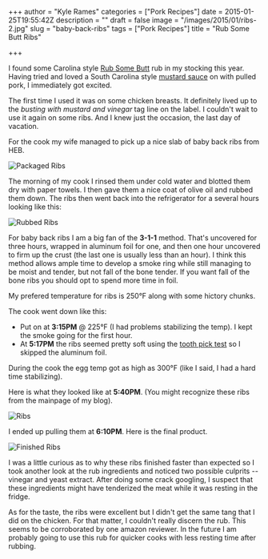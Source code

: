 +++
author = "Kyle Rames"
categories = ["Pork Recipes"]
date = 2015-01-25T19:55:42Z
description = ""
draft = false
image = "/images/2015/01/ribs-2.jpg"
slug = "baby-back-ribs"
tags = ["Pork Recipes"]
title = "Rub Some Butt Ribs"

+++

I found some Carolina style [Rub Some Butt](http://www.amazon.com/Rub-Some-Butt-Carolina-Style/dp/B008SR0FHA) rub in my stocking this year. Having tried and loved a South Carolina style [mustard sauce](http://amazingribs.com/recipes/BBQ_sauces/south_carolina_mustard_BBQ_sauce.html) on with pulled pork, I immediately got excited. 

The first time I used it was on some chicken breasts. It definitely lived up to the *busting with mustard and vinegar* tag line on the label. I couldn't wait to use it again on some ribs. And I knew just the occasion, the last day of vacation.

For the cook my wife managed to pick up a nice slab of baby back ribs from HEB. 

![Packaged Ribs](/images/2015/01/ribs1-1.jpg)

The morning of my cook I rinsed them under cold water and blotted them dry with paper towels. I then gave them a nice coat of olive oil and rubbed them down. The ribs then went back into the refrigerator for a several hours looking like this:

![Rubbed Ribs](/images/2015/01/ribs2-1.jpg)

For baby back ribs I am a big fan of the **3-1-1** method. That's uncovered for three hours, wrapped in aluminum foil for one, and then one hour uncovered to firm up the crust (the last one is usually less than an hour). I think this method allows ample time to develop a smoke ring while still managing to be moist and tender, but not fall of the bone tender. If you want fall of the bone ribs you should opt to spend more time in  foil.

My prefered temperature for ribs is 250°F along with some hictory chunks.

The cook went down like this:

* Put on at **3:15PM** @ 225°F (I had problems stabilizing the temp). I kept the smoke going for the first hour.
* At **5:17PM** the ribs seemed pretty soft using the [tooth pick test](http://amazingribs.com/tips_and_technique/are_they_ready.html) so I skipped the aluminum foil.

During the cook the egg temp got as high as 300°F (like I said, I had a hard time stabilizing). 

Here is what they looked like at **5:40PM**. (You might recognize these ribs from the mainpage of my blog).

![Ribs](/images/2015/01/ribs3.jpg)

I ended up pulling them at **6:10PM**. Here is the final product.

![Finished Ribs](/images/2015/01/ribs4.jpg)

I was a little curious as to why these ribs finished faster than expected so I took another look at the rub ingredients and noticed two possible culprits -- vinegar and yeast extract. After doing  some crack googling, I suspect that these ingredients might have tenderized the meat while it was resting in the fridge.

As for the taste, the ribs were excellent but I didn't get the same tang that I did on the chicken. For that matter, I couldn't really discern the rub. This seems to be corroborated by one amazon reviewer. In the future I am probably going to use this rub for quicker cooks with less resting time after rubbing.

